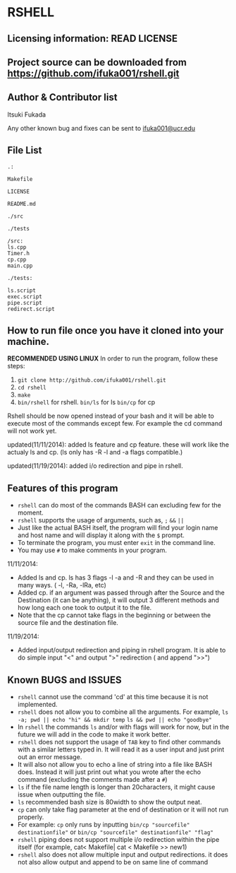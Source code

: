 RSHELL
======

Licensing information: READ LICENSE
---

Project source can be downloaded from https://github.com/ifuka001/rshell.git
---

Author & Contributor list
---

Itsuki Fukada

Any other known bug and fixes can be sent to ifuka001@ucr.edu

File List
----
```
.:

Makefile

LICENSE

README.md

./src

./tests
```
```
/src:
ls.cpp
Timer.h
cp.cpp
main.cpp
```
```
./tests:

ls.script
exec.script
pipe.script
redirect.script
```

How to run file once you have it cloned into your machine.
---
**RECOMMENDED USING LINUX**
In order to run the program, follow these steps:


1. `git clone http://github.com/ifuka001/rshell.git`
2. `cd rshell` 
4. `make`
5. `bin/rshell` for rshell. `bin/ls` for ls `bin/cp` for cp

Rshell should be now opened instead of your bash and it will be able to execute most of the commands except few. For example the cd command will not work yet.

updated(11/11/2014):
added ls feature and cp feature. these will work like the actualy ls and cp. (ls only has -R -l and -a flags compatible.)

updated(11/19/2014):
added i/o redirection and pipe in rshell.

Features of this program
---

* `rshell` can do most of the commands BASH can excluding few for the moment.
* `rshell` supports the usage of arguments, such as, `;` `&&` `||`
* Just like the actual BASH itself, the program will find your login name and host name and will display it along with the `$` prompt.
* To terminate the program, you must enter `exit` in the command line.
* You may use `#` to make comments in your program.

11/11/2014:
* Added ls and cp. ls has 3 flags -l -a and -R and they can be used in many ways. ( -l, -Ra, -lRa, etc)
* Added cp. if an argument was passed through after the Source and the Destination (it can be anything), it will output 3 different methods and how long each one took to output it to the file.
* Note that the cp cannot take flags in the beginning or between the source file and the destination file.

11/19/2014:
* Added input/output redirection and piping in rshell program. It is able to do simple input "<" and output ">" redirection ( and append ">>")


Known BUGS and ISSUES
---
* `rshell` cannot use the command 'cd' at this time because it is not implemented.
* `rshell` does not allow you to combine all the arguments. For example, `ls -a; pwd || echo "hi" && mkdir temp` `ls && pwd || echo "goodbye"`
* In `rshell` the commands `ls` and/or with flags will work for now, but in the future we will add in the code to make it work better.
* `rshell` does not support the usage of `TAB` key to find other commands with a similar letters typed in. It will read it as a user input and just print out an error message.
* It will also not allow you to echo a line of string into a file like BASH does. Instead it will just print out what you wrote after the echo command (excluding the comments made after a `#`)
* `ls` if the file name length is longer than 20characters, it might cause issue when outputting the file.
* `ls` recommended bash size is 80width to show the output neat.
* `cp` can only take flag parameter at the end of destination or it will not run properly.
* For example: `cp` only runs by inputting `bin/cp "sourcefile" destinationfile"` or `bin/cp "sourcefile" destinationfile" "flag"`
* `rshell` piping does not support multiple i/o redirection within the pipe itself (for example, cat< Makefile| cat < Makefile >> new1)
* `rshell` also does not allow multiple input and output redirections. it does not also allow output and append to be on same line of command




